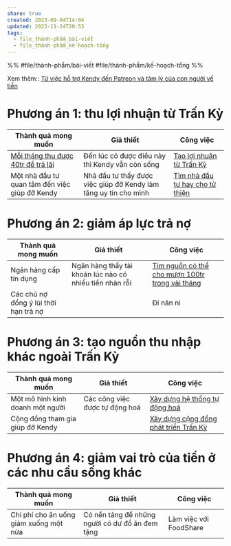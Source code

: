 ```yaml
---
share: true
created: 2023-09-04T14:04
updated: 2023-11-24T20:53
tags:
  - file_thành-phẩm_bài-viết
  - file_thành-phẩm_kế-hoạch-tổng
---
```


%%
#file/thành-phẩm/bài-viết 
#file/thành-phẩm/kế-hoạch-tổng
%%

Xem thêm:: [Từ việc hỗ trợ Kendy đến Patreon và tâm lý của con người về tiền](../../9%20Blog/T%E1%BB%AB%20vi%E1%BB%87c%20h%E1%BB%97%20tr%E1%BB%A3%20Kendy%20%C4%91%E1%BA%BFn%20Patreon%20v%C3%A0%20t%C3%A2m%20l%C3%BD%20c%E1%BB%A7a%20con%20ng%C6%B0%E1%BB%9Di%20v%E1%BB%81%20ti%E1%BB%81n.md)

# Phương án 1: thu lợi nhuận từ Trấn Kỳ
| Thành quả mong muốn                            | Giả thiết                                                        | Công việc                                                       |
| ---------------------------------------------- | ---------------------------------------------------------------- | --------------------------------------------------------------- |
| [Mỗi tháng thu được 40tr để trả lãi](../../2%20Gi%E1%BA%A3%20thuy%E1%BA%BFt/M%E1%BB%97i%20th%C3%A1ng%20thu%20%C4%91%C6%B0%E1%BB%A3c%2040tr%20%C4%91%E1%BB%83%20tr%E1%BA%A3%20l%C3%A3i.md)         | Đến lúc có được điều này thì Kendy vẫn còn sống                  | [Tạo lợi nhuận từ Trấn Kỳ](./K%E1%BA%BF%20ho%E1%BA%A1ch%20t%E1%BA%A1o%20l%E1%BB%A3i%20nhu%E1%BA%ADn%20t%E1%BB%AB%20Tr%E1%BA%A5n%20K%E1%BB%B3.md) |
| Một nhà đầu tư quan tâm đến việc giúp đỡ Kendy | Nhà đầu tư thấy được việc giúp đỡ Kendy làm tăng uy tín cho mình | [Tìm nhà đầu tư hay cho từ thiện](./T%C3%ACm%20nh%C3%A0%20%C4%91%E1%BA%A7u%20t%C6%B0%20hay%20cho%20t%E1%BB%AB%20thi%E1%BB%87n.md)                             |

# Phương án 2: giảm áp lực trả nợ
| Thành quả mong muốn                   | Giả thiết                                               | Công việc                                           |
| ------------------------------------- | ------------------------------------------------------- | --------------------------------------------------- |
| Ngân hàng cấp tín dụng                | Ngân hàng thấy tài khoản lúc nào có nhiều tiền nhàn rỗi | [Tìm nguồn có thể cho mượn 100tr trong vài tháng](../../3%20Th%C3%A0nh%20qu%E1%BA%A3%20mong%20mu%E1%BB%91n/T%C3%ACm%20ngu%E1%BB%93n%20c%C3%B3%20th%E1%BB%83%20cho%20m%C6%B0%E1%BB%A3n%20100tr%20trong%20v%C3%A0i%20th%C3%A1ng.md) |
| Các chủ nợ đồng ý lùi thời hạn trả nợ |                                                         | Đi năn nỉ                                           |

# Phương án 3: tạo nguồn thu nhập khác ngoài Trấn Kỳ
| Thành quả mong muốn              | Giả thiết                      | Công việc                                                                                 |
| -------------------------------- | ------------------------------ | ----------------------------------------------------------------------------------------- |
| Một mô hình kinh doanh một người | Các công việc được tự động hoá | [Xây dựng hệ thống tự động hoá](./X%C3%A2y%20d%E1%BB%B1ng%20h%E1%BB%87%20th%E1%BB%91ng%20t%E1%BB%B1%20%C4%91%E1%BB%99ng%20ho%C3%A1.md)                                             |
| Cộng đồng tham gia giúp đỡ Kendy |                                | [Xây dựng cộng đồng phát triển Trấn Kỳ](./K%E1%BA%BF%20ho%E1%BA%A1ch%20x%C3%A2y%20d%E1%BB%B1ng%20c%E1%BB%99ng%20%C4%91%E1%BB%93ng%20ph%C3%A1t%20tri%E1%BB%83n%20Tr%E1%BA%A5n%20K%E1%BB%B3.md) |

# Phương án 4: giảm vai trò của tiền ở các nhu cầu sống khác
| Thành quả mong muốn                    | Giả thiết                                       | Công việc              |
| -------------------------------------- | ----------------------------------------------- | ---------------------- |
| Chi phí cho ăn uống giảm xuống một nửa | Có nền tảng để những người có dư đồ ăn đem tặng | Làm việc với FoodShare |